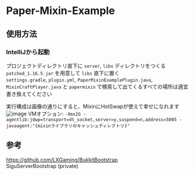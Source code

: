 # Paper-Mixin-Example
 
## 使用方法
### IntelliJから起動
プロジェクトディレクトリ直下に `server`, `libs` ディレクトリをつくる\
`patched_1.16.5.jar` を用意して `libs` 直下に置く\
`settings.gradle`, `plugin.yml`, `PaperMixinExamplePlugin.java`, `MixinCraftPlayer.java` と
`papermixin` で検索して出てくるすべての場所は適宜書き換えてください

実行構成は画像の通りにすると、MixinにHotSwapが使えて幸せになれます
![image](https://user-images.githubusercontent.com/41502287/131144343-1d0feefe-9f5d-4e06-8b83-e17fb02c02ab.png)
VMオプション: `-Xmx2G -agentlib:jdwp=transport=dt_socket,server=y,suspend=n,address=5005 -javaagent:"{mixinライブラリのキャッシュディレクトリ}"`

## 参考
https://github.com/LXGaming/BukkitBootstrap \
SiguServerBootstrap (private)
